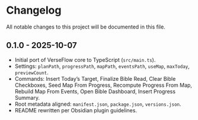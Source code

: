 # Changelog

All notable changes to this project will be documented in this file.

## 0.1.0 - 2025-10-07
- Initial port of VerseFlow core to TypeScript (`src/main.ts`).
- Settings: `planPath`, `progressPath`, `mapPath`, `eventsPath`, `useMap`, `maxToday`, `previewCount`.
- Commands: Insert Today’s Target, Finalize Bible Read, Clear Bible Checkboxes, Seed Map From Progress, Recompute Progress From Map, Rebuild Map From Events, Open Bible Dashboard, Insert Progress Summary.
- Root metadata aligned: `manifest.json`, `package.json`, `versions.json`.
- README rewritten per Obsidian plugin guidelines.
